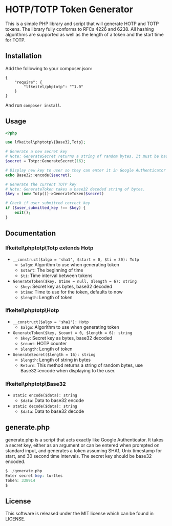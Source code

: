 # HOTP/TOTP Token Generator

This is a simple PHP library and script that will generate HOTP and TOTP tokens. The library fully conforms to RFCs 4226 and 6238. All hashing algorithms are supported as well as the length of a token and the start time for TOTP.

## Installation

Add the following to your composer.json:

```
{
    "require": {
        "lfkeitel/phptotp": "^1.0"
    }
}
```

And run `composer install`.

## Usage

```php
<?php

use lfkeitel\phptotp\{Base32,Totp};

# Generate a new secret key
# Note: GenerateSecret returns a string of random bytes. It must be base32 encoded before displaying to the user. You should store the unencoded string for later use.
$secret = Totp::GenerateSecret(16);

# Display new key to user so they can enter it in Google Authenticator or Authy
echo Base32::encode($secret);

# Generate the current TOTP key
# Note: GenerateToken takes a base32 decoded string of bytes.
$key = (new Totp())->GenerateToken($secret)

# Check if user submitted correct key
if ($user_submitted_key !== $key) {
    exit();
}
```

## Documentation

### lfkeitel\phptotp\Totp extends Hotp

- `__construct($algo = 'sha1', $start = 0, $ti = 30): Totp`
    - `$algo`: Algorithm to use when generating token
    - `$start`: The beginning of time
    - `$ti`: Time interval between tokens
- `GenerateToken($key, $time = null, $length = 6): string`
    - `$key`: Secret key as bytes, base32 decoded
    - `$time`: Time to use for the token, defaults to now
    - `$length`: Length of token

### lfkeitel\phptotp\Hotp

- `__construct($algo = 'sha1'): Hotp`
    - `$algo`: Algorithm to use when generating token
- `GenerateToken($key, $count = 0, $length = 6): string`
    - `$key`: Secret key as bytes, base32 decoded
    - `$count`: HOTP counter
    - `$length`: Length of token
- `GenerateSecret($length = 16): string`
    - `$length`: Length of string in bytes
    - `Return`: This method returns a string of random bytes, use Base32::encode when displaying to the user.

### lfkeitel\phptotp\Base32

- `static encode($data): string`
    - `$data`: Data to base32 encode
- `static decode($data): string`
    - `$data`: Data to base32 decode

## generate.php

generate.php is a script that acts exactly like Google Authenticator. It takes a secret key, either as an argument or can be entered when prompted on standard input, and generates a token assuming SHA1, Unix timestamp for start, and 30 second time intervals. The secret key should be base32 encoded.

```php
$ ./generate.php
Enter secret key: turtles
Token: 338914
$
```

## License

This software is released under the MIT license which can be found in LICENSE.